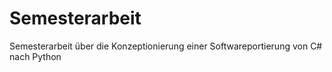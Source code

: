 # Semesterarbeit
 Semesterarbeit über die Konzeptionierung einer Softwareportierung von C# nach Python
